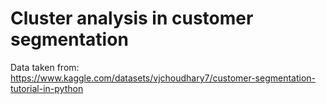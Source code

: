 # Cluster analysis in customer segmentation

Data taken from:
https://www.kaggle.com/datasets/vjchoudhary7/customer-segmentation-tutorial-in-python
